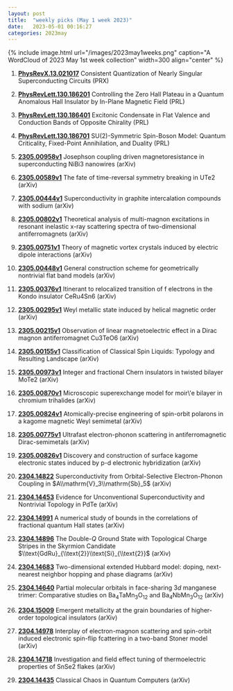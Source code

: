```yaml
---
layout: post
title:  "weekly picks (May 1 week 2023)"
date:   2023-05-01 00:16:27
categories: 2023may
---
```



{% include image.html url="/images/2023may1weeks.png" caption="A WordCloud of 2023 May 1st week collection" width=300 align="center" %}



1. **[PhysRevX.13.021017](https://link.aps.org/doi/10.1103/PhysRevX.13.021017)** Consistent Quantization of Nearly Singular Superconducting Circuits (PRX)

1. **[PhysRevLett.130.186201](https://link.aps.org/doi/10.1103/PhysRevLett.130.186201)** Controlling the Zero Hall Plateau in a Quantum Anomalous Hall Insulator by In-Plane Magnetic Field (PRL)

1. **[PhysRevLett.130.186401](https://link.aps.org/doi/10.1103/PhysRevLett.130.186401)** Excitonic Condensate in Flat Valence and Conduction Bands of Opposite Chirality (PRL)

1. **[PhysRevLett.130.186701](https://link.aps.org/doi/10.1103/PhysRevLett.130.186701)** SU(2)-Symmetric Spin-Boson Model: Quantum Criticality, Fixed-Point Annihilation, and Duality (PRL)



1. **[2305.00958v1](https://arxiv.org/abs/2305.00958v1)** Josephson coupling driven magnetoresistance in superconducting NiBi3 nanowires (arXiv)

1. **[2305.00589v1](https://arxiv.org/abs/2305.00589v1)** The fate of time-reversal symmetry breaking in UTe2 (arXiv)

1. **[2305.00444v1](https://arxiv.org/abs/2305.00444v1)** Superconductivity in graphite intercalation compounds with sodium (arXiv)

1. **[2305.00802v1](https://arxiv.org/abs/2305.00802v1)** Theoretical analysis of multi-magnon excitations in resonant inelastic x-ray scattering spectra of two-dimensional antiferromagnets (arXiv)

1. **[2305.00751v1](https://arxiv.org/abs/2305.00751v1)** Theory of magnetic vortex crystals induced by electric dipole interactions (arXiv)

1. **[2305.00448v1](https://arxiv.org/abs/2305.00448v1)** General construction scheme for geometrically nontrivial flat band models (arXiv)

1. **[2305.00376v1](https://arxiv.org/abs/2305.00376v1)** Itinerant to relocalized transition of f electrons in the Kondo insulator CeRu4Sn6 (arXiv)

1. **[2305.00295v1](https://arxiv.org/abs/2305.00295v1)** Weyl metallic state induced by helical magnetic order (arXiv)

1. **[2305.00215v1](https://arxiv.org/abs/2305.00215v1)** Observation of linear magnetoelectric effect in a Dirac magnon antiferromagnet Cu3TeO6 (arXiv)

1. **[2305.00155v1](https://arxiv.org/abs/2305.00155v1)** Classification of Classical Spin Liquids: Typology and Resulting Landscape (arXiv)

1. **[2305.00973v1](https://arxiv.org/abs/2305.00973v1)** Integer and fractional Chern insulators in twisted bilayer MoTe2 (arXiv)

1. **[2305.00870v1](https://arxiv.org/abs/2305.00870v1)** Microscopic superexchange model for moir\\'e bilayer in chromium trihalides (arXiv)

1. **[2305.00824v1](https://arxiv.org/abs/2305.00824v1)** Atomically-precise engineering of spin-orbit polarons in a kagome magnetic Weyl semimetal (arXiv)

1. **[2305.00775v1](https://arxiv.org/abs/2305.00775v1)** Ultrafast electron-phonon scattering in antiferromagnetic Dirac-semimetals (arXiv)

1. **[2305.00826v1](https://arxiv.org/abs/2305.00826v1)** Discovery and construction of surface kagome electronic states induced by p-d electronic hybridization (arXiv)





1. **[2304.14822](http://arxiv.org/abs/2304.14822)** Superconductivity from Orbital-Selective Electron-Phonon Coupling in $A\\mathrm{V}_3\\mathrm{Sb}_5$ (arXiv)

1. **[2304.14453](http://arxiv.org/abs/2304.14453)** Evidence for Unconventional Superconductivity and Nontrivial Topology in PdTe (arXiv)

1. **[2304.14991](http://arxiv.org/abs/2304.14991)** A numerical study of bounds in the correlations of fractional quantum Hall states (arXiv)

1. **[2304.14896](http://arxiv.org/abs/2304.14896)** The Double-$Q$ Ground State with Topological Charge Stripes in the Skyrmion Candidate $\\text{GdRu}_{\\text{2}}\\text{Si}_{\\text{2}}$ (arXiv)

1. **[2304.14683](http://arxiv.org/abs/2304.14683)** Two-dimensional extended Hubbard model: doping, next-nearest neighbor hopping and phase diagrams (arXiv)

1. **[2304.14640](http://arxiv.org/abs/2304.14640)** Partial molecular orbitals in face-sharing 3$d$ manganese trimer: Comparative studies on Ba$_{4}$TaMn$_{3}$O$_{12}$ and Ba$_{4}$NbMn$_{3}$O$_{12}$ (arXiv)

1. **[2304.15009](http://arxiv.org/abs/2304.15009)** Emergent metallicity at the grain boundaries of higher-order topological insulators (arXiv)

1. **[2304.14978](http://arxiv.org/abs/2304.14978)** Interplay of electron-magnon scattering and spin-orbit induced electronic spin-flip fcattering in a two-band Stoner model (arXiv)

1. **[2304.14718](http://arxiv.org/abs/2304.14718)** Investigation and field effect tuning of thermoelectric properties of SnSe2 flakes (arXiv)

1. **[2304.14435](http://arxiv.org/abs/2304.14435)** Classical Chaos in Quantum Computers (arXiv)


